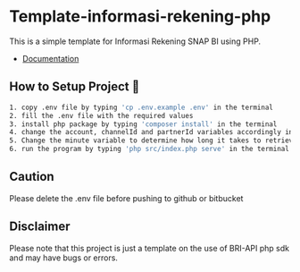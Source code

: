 # Template-informasi-rekening-php

This is a simple template for Informasi Rekening SNAP BI using PHP.

- [Documentation](https://developers.bri.co.id/id/snap-bi/apidocs-balance-inquiry-snap-bi)

## How to Setup Project 🚀

```bash
1. copy .env file by typing 'cp .env.example .env' in the terminal
2. fill the .env file with the required values
3. install php package by typing 'composer install' in the terminal
4. change the account, channelId and partnerId variables accordingly in src/index.php
5. Change the minute variable to determine how long it takes to retrieve a fresh access token.
6. run the program by typing 'php src/index.php serve' in the terminal
```

## Caution

Please delete the .env file before pushing to github or bitbucket

## Disclaimer

Please note that this project is just a template on the use of BRI-API php sdk and may have bugs or errors.
